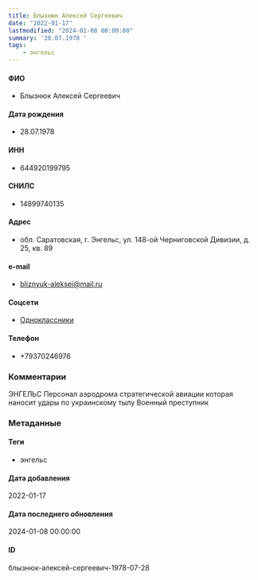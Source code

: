 ```yaml
---
title: Блызнюк Алексей Сергеевич
date: "2022-01-17"
lastmodified: "2024-01-08 00:00:00"
summary: '28.07.1978 '
tags: 
    - энгельс
---
```

<!--# pp1-->
<!--## Фигурант-->
<!--### Личные данные-->
#### ФИО
- Блызнюк Алексей Сергеевич
#### Дата рождения
- 28.07.1978
#### ИНН
- 644920199795
#### СНИЛС
- 14899740135
#### Адрес
- обл. Саратовская, г. Энгельс, ул. 148-ой Черниговской Дивизии, д. 25, кв. 89
#### e-mail
- bliznyuk-aleksei@mail.ru
#### Соцсети
- [Одноклассники](https://ok.ru/profile/343161519627)
#### Телефон
- +79370246976
### Комментарии
ЭНГЕЛЬС
Персонал аэродрома стратегической авиации которая наносит удары по украинскому тылу
Военный преступник
### Метаданные
#### Теги
- энгельс
#### Дата добавления
2022-01-17
#### Дата последнего обновления
2024-01-08 00:00:00
#### ID
блызнюк-алексей-сергеевич-1978-07-28
<!--## END;-->
